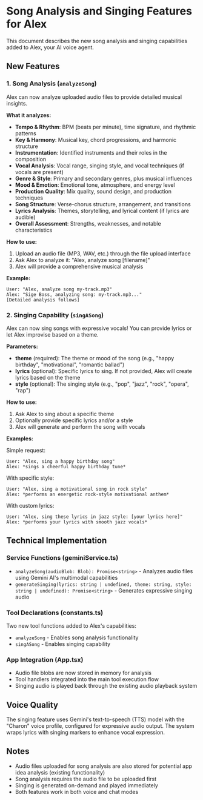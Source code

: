 # Song Analysis and Singing Features for Alex

This document describes the new song analysis and singing capabilities added to Alex, your AI voice agent.

## New Features

### 1. Song Analysis (`analyzeSong`)

Alex can now analyze uploaded audio files to provide detailed musical insights.

**What it analyzes:**
- **Tempo & Rhythm**: BPM (beats per minute), time signature, and rhythmic patterns
- **Key & Harmony**: Musical key, chord progressions, and harmonic structure
- **Instrumentation**: Identified instruments and their roles in the composition
- **Vocal Analysis**: Vocal range, singing style, and vocal techniques (if vocals are present)
- **Genre & Style**: Primary and secondary genres, plus musical influences
- **Mood & Emotion**: Emotional tone, atmosphere, and energy level
- **Production Quality**: Mix quality, sound design, and production techniques
- **Song Structure**: Verse-chorus structure, arrangement, and transitions
- **Lyrics Analysis**: Themes, storytelling, and lyrical content (if lyrics are audible)
- **Overall Assessment**: Strengths, weaknesses, and notable characteristics

**How to use:**
1. Upload an audio file (MP3, WAV, etc.) through the file upload interface
2. Ask Alex to analyze it: "Alex, analyze song [filename]"
3. Alex will provide a comprehensive musical analysis

**Example:**
```
User: "Alex, analyze song my-track.mp3"
Alex: "Sige Boss, analyzing song: my-track.mp3..."
[Detailed analysis follows]
```

### 2. Singing Capability (`singASong`)

Alex can now sing songs with expressive vocals! You can provide lyrics or let Alex improvise based on a theme.

**Parameters:**
- **theme** (required): The theme or mood of the song (e.g., "happy birthday", "motivational", "romantic ballad")
- **lyrics** (optional): Specific lyrics to sing. If not provided, Alex will create lyrics based on the theme
- **style** (optional): The singing style (e.g., "pop", "jazz", "rock", "opera", "rap")

**How to use:**
1. Ask Alex to sing about a specific theme
2. Optionally provide specific lyrics and/or a style
3. Alex will generate and perform the song with vocals

**Examples:**

Simple request:
```
User: "Alex, sing a happy birthday song"
Alex: *sings a cheerful happy birthday tune*
```

With specific style:
```
User: "Alex, sing a motivational song in rock style"
Alex: *performs an energetic rock-style motivational anthem*
```

With custom lyrics:
```
User: "Alex, sing these lyrics in jazz style: [your lyrics here]"
Alex: *performs your lyrics with smooth jazz vocals*
```

## Technical Implementation

### Service Functions (geminiService.ts)

- `analyzeSong(audioBlob: Blob): Promise<string>` - Analyzes audio files using Gemini AI's multimodal capabilities
- `generateSinging(lyrics: string | undefined, theme: string, style: string | undefined): Promise<string>` - Generates expressive singing audio

### Tool Declarations (constants.ts)

Two new tool functions added to Alex's capabilities:
- `analyzeSong` - Enables song analysis functionality
- `singASong` - Enables singing capability

### App Integration (App.tsx)

- Audio file blobs are now stored in memory for analysis
- Tool handlers integrated into the main tool execution flow
- Singing audio is played back through the existing audio playback system

## Voice Quality

The singing feature uses Gemini's text-to-speech (TTS) model with the "Charon" voice profile, configured for expressive audio output. The system wraps lyrics with singing markers to enhance vocal expression.

## Notes

- Audio files uploaded for song analysis are also stored for potential app idea analysis (existing functionality)
- Song analysis requires the audio file to be uploaded first
- Singing is generated on-demand and played immediately
- Both features work in both voice and chat modes
